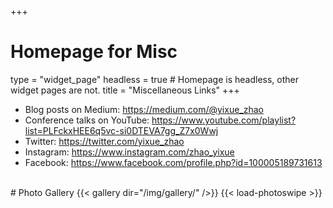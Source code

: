 +++
# Homepage for Misc
type = "widget_page"
headless = true  # Homepage is headless, other widget pages are not.
title = "Miscellaneous Links"
+++

- Blog posts on Medium: https://medium.com/@yixue_zhao
- Conference talks on YouTube: https://www.youtube.com/playlist?list=PLFckxHEE6q5vc-si0DTEVA7gg_Z7x0Wwj
- Twitter: https://twitter.com/yixue_zhao
- Instagram: https://www.instagram.com/zhao_yixue
- Facebook: https://www.facebook.com/profile.php?id=100005189731613

<br/>
# Photo Gallery
{{< gallery dir="/img/gallery/" />}} {{< load-photoswipe >}}
<!--
{{< gallery >}}
  {{< figure src="img/gallery/GHC2015.jpg" caption="Grace Hopper Celebration 2015">}}
  {{< figure src="img/gallery/GradCohort2017.jpg" caption="Grad Cohort 2017">}}
  {{< figure src="img/gallery/MOBILESoft2017.jpg" caption="MOBILESoft2017 SRC Gold Medal">}}
  {{< figure src="img/gallery/TA_Award.jpg" caption="Jenny Wang Excellence in Teaching Award">}}
  {{< figure src="img/gallery/WiSE_Merit_Award.jpg" caption="WiSE Merit Award">}}
  {{< figure src="img/gallery/ASE2018.jpg" caption="Presenting at ASE 2018">}}
{{< /gallery >}}
-->
